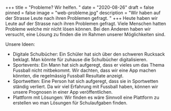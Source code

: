 +++
title = "Probleme? Wir helfen. "
date = "2020-08-26"
draft = false
pinned = false
image = "web-probleme.jpg"
description = "Wir haben auf der Strasse Leute nach ihren Problemen gefragt. "
+++
Heute haben wir Leute auf der Strasse nach ihren Problemen gefragt. Viele Menschen hatten Probleme welche mir nicht lösen können. Bei den Anderen haben wir versucht, eine Lösung zu finden die im Rahmen unserer Möglichkeiten sind. 



Unsere Ideen:

* Digitale Schulbücher: Ein Schüler hat sich über den schweren Rucksack beklagt. Man könnte für zuhause die Schulbücher digitalisieren. 
* Sportevents: Ein Mann hat sich aufgeregt, dass er vieles um das Thema Fussball nicht mitbekommt. Wir dachten, dass wir eine App machen könnten, die regelmässig Fussball Resultate anzeigt. 
* Sportwetten: Eine Person hat sich aufgeregt, dass sie in Sportwetten ständig verliert. Da wir viel Erfahrung mit Fussball haben, können wir unsere Prognosen in einer App veröffentlichen. 
* Plattform mit Lösungen: Wir finden es wäre Sinnvoll eine Plattform zu erstellen wo man Lösungen für Schulaufgaben finden.